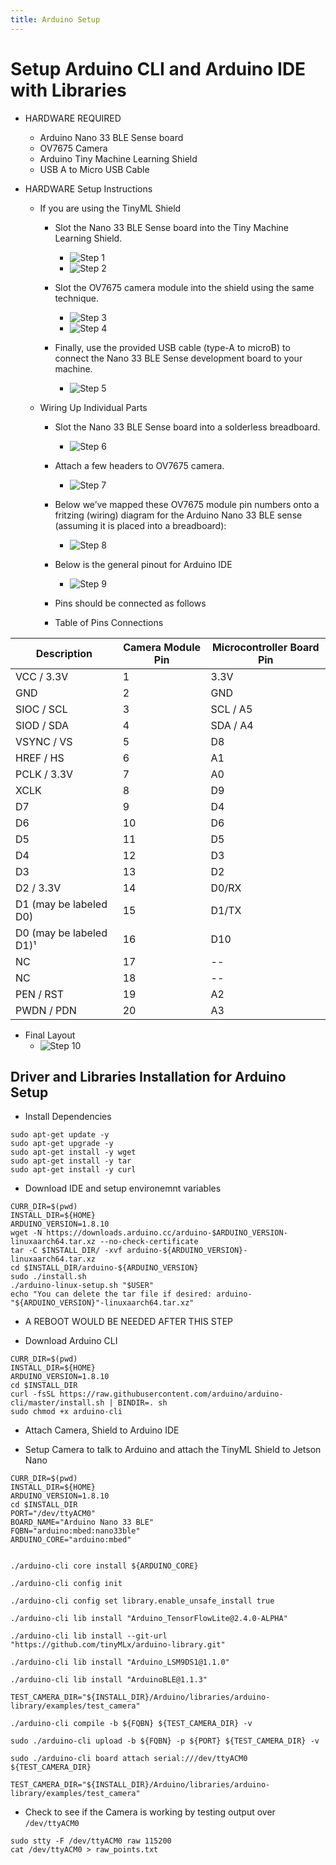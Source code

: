 ```yaml
---
title: Arduino Setup
---
```

# Setup Arduino CLI and Arduino IDE with Libraries 

- HARDWARE REQUIRED 
    - Arduino Nano 33 BLE Sense board
    - OV7675 Camera
    - Arduino Tiny Machine Learning Shield
    - USB A to Micro USB Cable

- HARDWARE Setup Instructions 
    - If you are using the TinyML Shield
        - Slot the Nano 33 BLE Sense board into the Tiny Machine Learning Shield.
            - ![Step 1](images/TinyML_1.png)
            - ![Step 2](images/TinyML_2.png)

        - Slot the OV7675 camera module into the shield using the same technique.
            - ![Step 3](images/TinyML_3.png)
            - ![Step 4](images/TinyML_4.png)
        - Finally, use the provided USB cable (type-A to microB) to connect the Nano 33 BLE Sense development board to your machine.
            - ![Step 5](images/TinyML_5.png)

    - Wiring Up Individual Parts 
        - Slot the Nano 33 BLE Sense board into a solderless breadboard.
            - ![Step 6](images/TinyML_6.png)  
        - Attach a few headers to OV7675 camera. 
            - ![Step 7](images/TinyML_7.png)           
        - Below we’ve mapped these OV7675 module pin numbers onto a fritzing (wiring) diagram for the Arduino Nano 33 BLE sense (assuming it is placed into a breadboard):  
            - ![Step 8](images/TinyML_8.png)        

        - Below is the general pinout for Arduino IDE
            - ![Step 9](images/TinyML_9.png)        

        - Pins should be connected as follows 

        - Table of Pins Connections


Description | Camera Module Pin | Microcontroller Board Pin  |
--- | --- | --- |
VCC / 3.3V | 1 | 3.3V | 
GND | 2 | GND | 
SIOC / SCL | 3 | SCL / A5 |
SIOD / SDA | 4 | SDA / A4 | 
VSYNC / VS | 5 | D8 | 
HREF / HS | 6 | A1 |
PCLK / 3.3V | 7 | A0 | 
XCLK | 8 | D9 | 
D7  | 9 | D4 |
D6  | 10 | D6 | 
D5  | 11 | D5 | 
D4 | 12 | D3 |
D3  | 13 | D2 |
D2  / 3.3V | 14 | D0/RX | 
D1 (may be labeled D0)  | 15 | D1/TX | 
D0 (may be labeled D1)¹ | 16 | D10 |
NC | 17 | -- | 
NC  | 18 | -- |
PEN / RST  | 19 | A2 | 
PWDN / PDN  | 20 | A3 |

- Final Layout 
    - ![Step 10](images/TinyML_10.png)        


## Driver and Libraries Installation for Arduino Setup

- Install Dependencies 
```
sudo apt-get update -y 
sudo apt-get upgrade -y 
sudo apt-get install -y wget
sudo apt-get install -y tar
sudo apt-get install -y curl
```

- Download IDE and setup environemnt variables 
```
CURR_DIR=$(pwd)
INSTALL_DIR=${HOME}
ARDUINO_VERSION=1.8.10
wget -N https://downloads.arduino.cc/arduino-$ARDUINO_VERSION-linuxaarch64.tar.xz --no-check-certificate
tar -C $INSTALL_DIR/ -xvf arduino-${ARDUINO_VERSION}-linuxaarch64.tar.xz
cd $INSTALL_DIR/arduino-${ARDUINO_VERSION}
sudo ./install.sh
./arduino-linux-setup.sh "$USER"
echo "You can delete the tar file if desired: arduino-"${ARDUINO_VERSION}"-linuxaarch64.tar.xz"
```
- A REBOOT WOULD BE NEEDED AFTER THIS STEP 

- Download Arduino CLI 
```
CURR_DIR=$(pwd)
INSTALL_DIR=${HOME}
ARDUINO_VERSION=1.8.10
cd $INSTALL_DIR
curl -fsSL https://raw.githubusercontent.com/arduino/arduino-cli/master/install.sh | BINDIR=. sh
sudo chmod +x arduino-cli
```

- Attach Camera, Shield to Arduino IDE 

- Setup Camera to talk to Arduino and attach the TinyML Shield to Jetson Nano
```
CURR_DIR=$(pwd)
INSTALL_DIR=${HOME}
ARDUINO_VERSION=1.8.10
cd $INSTALL_DIR
PORT="/dev/ttyACM0"
BOARD_NAME="Arduino Nano 33 BLE"
FQBN="arduino:mbed:nano33ble"
ARDUINO_CORE="arduino:mbed"


./arduino-cli core install ${ARDUINO_CORE}

./arduino-cli config init

./arduino-cli config set library.enable_unsafe_install true

./arduino-cli lib install "Arduino_TensorFlowLite@2.4.0-ALPHA"

./arduino-cli lib install --git-url "https://github.com/tinyMLx/arduino-library.git"

./arduino-cli lib install "Arduino_LSM9DS1@1.1.0"

./arduino-cli lib install "ArduinoBLE@1.1.3"

TEST_CAMERA_DIR="${INSTALL_DIR}/Arduino/libraries/arduino-library/examples/test_camera"

./arduino-cli compile -b ${FQBN} ${TEST_CAMERA_DIR} -v

sudo ./arduino-cli upload -b ${FQBN} -p ${PORT} ${TEST_CAMERA_DIR} -v

sudo ./arduino-cli board attach serial:///dev/ttyACM0 ${TEST_CAMERA_DIR}

TEST_CAMERA_DIR="${INSTALL_DIR}/Arduino/libraries/arduino-library/examples/test_camera"

```

- Check to see if the Camera is working by testing output over ```/dev/ttyACM0```
```
sudo stty -F /dev/ttyACM0 raw 115200
cat /dev/ttyACM0 > raw_points.txt
```
